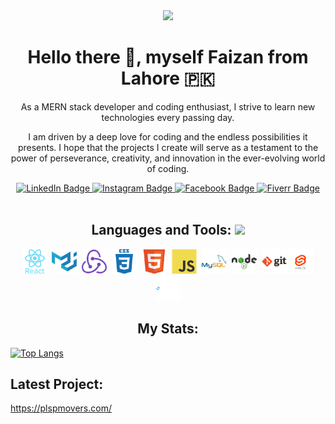 <div id="header" align="center">
  <img src="https://media.giphy.com/media/M9gbBd9nbDrOTu1Mqx/giphy.gif" width="100"/>
</div>

<div id="intro" align="center">
  <h1>Hello there 🤝, myself Faizan from Lahore 🇵🇰</h1>
  <p>As a MERN stack developer and coding enthusiast, I strive to learn new technologies every passing day.

I am driven by a deep love for coding and the endless possibilities it presents. I hope that the projects I create will serve as a testament to the power of perseverance, creativity, and innovation in the ever-evolving world of coding.</p>
</div>

<div id="badges" align="center">
   <a href="https://www.linkedin.com/in/faizan-jallani-abb78824a/">
     <img src="https://img.shields.io/badge/LinkedIn-blue?style=for-the-badge&logo=linkedin&logoColor=white" alt="LinkedIn Badge"/>
  </a>
  <a href="https://www.instagram.com/faizan__1890">
    <img src="https://img.shields.io/badge/instagram-red?style=for-the-badge&logo=instagram&logoColor=white" alt="Instagram Badge"/>
  </a>
  <a href="https://www.facebook.com/faizangujjar02">
     <img src="https://img.shields.io/badge/facebook-blue?style=for-the-badge&logo=facebook&logoColor=white" alt="Facebook Badge"/>
  </a>
  <a href="https://www.fiverr.com/faizan2225">
    <img src="https://img.shields.io/badge/fiverr-green?style=for-the-badge&logo=fiverr&logoColor=white" alt="Fiverr Badge"/>
  </a>
</div>

<div align="center"> 
<img src="https://komarev.com/ghpvc/?username=faizan2225&style=flat-square&color=blue" alt="" align="center"/>
  </div>

<div align="center">
    
<h2> Languages and Tools: <img src="https://media.giphy.com/media/Ws6T5PN7wHv3cY8xy8/giphy.gif" width="50"/> </h2>
  <img src="https://github.com/devicons/devicon/blob/master/icons/react/react-original-wordmark.svg" title="React" alt="React" width="40" height="40"/>&nbsp;
  <img src="https://github.com/devicons/devicon/blob/master/icons/materialui/materialui-original.svg" title="Material UI" alt="Material UI" width="40" height="40"/>&nbsp;
  <img src="https://github.com/devicons/devicon/blob/master/icons/redux/redux-original.svg" title="Redux" alt="Redux " width="40" height="40"/>&nbsp;
  <img src="https://github.com/devicons/devicon/blob/master/icons/css3/css3-plain-wordmark.svg"  title="CSS3" alt="CSS" width="40" height="40"/>&nbsp;
  <img src="https://github.com/devicons/devicon/blob/master/icons/html5/html5-original.svg" title="HTML5" alt="HTML" width="40" height="40"/>&nbsp;
  <img src="https://github.com/devicons/devicon/blob/master/icons/javascript/javascript-original.svg" title="JavaScript" alt="JavaScript" width="40" height="40"/>&nbsp;
  <img src="https://github.com/devicons/devicon/blob/master/icons/mysql/mysql-original-wordmark.svg" title="MySQL"  alt="MySQL" width="40" height="40"/>&nbsp;
  <img src="https://github.com/devicons/devicon/blob/master/icons/nodejs/nodejs-original-wordmark.svg" title="NodeJS" alt="NodeJS" width="40" height="40"/>&nbsp;
  <img src="https://github.com/devicons/devicon/blob/master/icons/git/git-original-wordmark.svg" title="Git" **alt="Git" width="40" height="40"/>
  <img src="https://github.com/devicons/devicon/blob/master/icons/svelte/svelte-original-wordmark.svg" title="svelte" **alt="svelte" width="40" height="40"/>
  <img src="https://github.com/devicons/devicon/blob/master/icons/tailwindcss/tailwindcss-original-wordmark.svg" title="tailwindcss" **alt="tailwindcss" width="40" height="40"/>
</div>


<div align="center">
  <h2>My Stats: </h2>
    
  </div>

 [![Top Langs](https://github-readme-stats.vercel.app/api/top-langs/?username=faizan2225&layout=compact&theme=vision-friendly-dark)](https://github.com/anuraghazra/github-readme-stats)

## Latest Project:
https://plspmovers.com/

